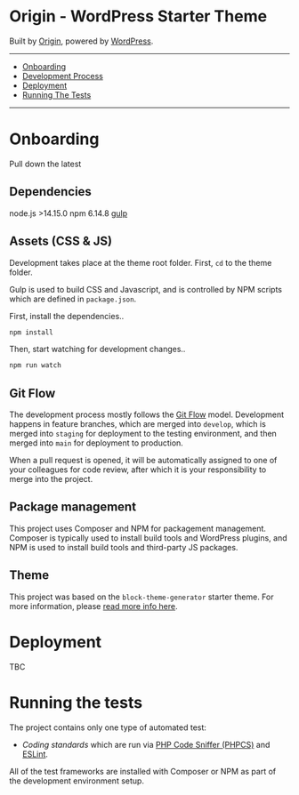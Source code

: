 # Origin - WordPress Starter Theme

Built by [Origin](https://www.originoutside.com/), powered by [WordPress](https://wordpress.org).

---

-   [Onboarding](#onboarding)
-   [Development Process](#development-process)
-   [Deployment](#deployment)
-   [Running The Tests](#running-the-tests)

---

# Onboarding

Pull down the latest

## Dependencies

node.js >14.15.0
npm 6.14.8
[gulp](https://gulpjs.com/)

## Assets (CSS & JS)

Development takes place at the theme root folder. First, `cd` to the theme folder.

Gulp is used to build CSS and Javascript, and is controlled by NPM scripts which are defined in `package.json`.

First, install the dependencies..

```sh
npm install
```

Then, start watching for development changes..

```sh
npm run watch
```

## Git Flow

The development process mostly follows the [Git Flow](http://jeffkreeftmeijer.com/2010/why-arent-you-using-git-flow/) model. Development happens in feature branches, which are merged into `develop`, which is merged into `staging` for deployment to the testing environment, and then merged into `main` for deployment to production.

When a pull request is opened, it will be automatically assigned to one of your colleagues for code review, after which it is your responsibility to merge into the project.

## Package management

This project uses Composer and NPM for packagement management. Composer is typically used to install build tools and WordPress plugins, and NPM is used to install build tools and third-party JS packages.

## Theme

This project was based on the `block-theme-generator` starter theme. For more information, please [read more info here](https://fullsiteediting.com/block-theme-generator/).

# Deployment

TBC

# Running the tests

The project contains only one type of automated test:

-   _Coding standards_ which are run via [PHP Code Sniffer (PHPCS)](https://github.com/squizlabs/PHP_CodeSniffer) and [ESLint](https://eslint.org).

All of the test frameworks are installed with Composer or NPM as part of the development environment setup.
